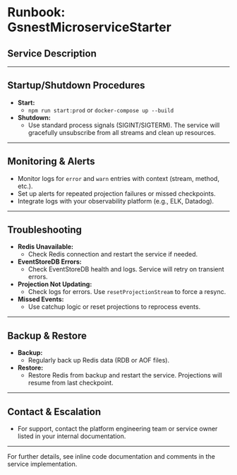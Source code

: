 # Runbook: GsnestMicroserviceStarter

## Service Description

---

## Startup/Shutdown Procedures

- **Start:**
  - `npm run start:prod` or `docker-compose up --build`
- **Shutdown:**
  - Use standard process signals (SIGINT/SIGTERM). The service will gracefully unsubscribe from all streams and clean up resources.

---

## Monitoring & Alerts

- Monitor logs for `error` and `warn` entries with context (stream, method, etc.).
- Set up alerts for repeated projection failures or missed checkpoints.
- Integrate logs with your observability platform (e.g., ELK, Datadog).

---

## Troubleshooting

- **Redis Unavailable:**
  - Check Redis connection and restart the service if needed.
- **EventStoreDB Errors:**
  - Check EventStoreDB health and logs. Service will retry on transient errors.
- **Projection Not Updating:**
  - Check logs for errors. Use `resetProjectionStream` to force a resync.
- **Missed Events:**
  - Use catchup logic or reset projections to reprocess events.

---

## Backup & Restore

- **Backup:**
  - Regularly back up Redis data (RDB or AOF files).
- **Restore:**
  - Restore Redis from backup and restart the service. Projections will resume from last checkpoint.

---

## Contact & Escalation

- For support, contact the platform engineering team or service owner listed in your internal documentation.

---

For further details, see inline code documentation and comments in the service implementation.
